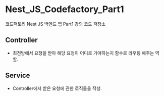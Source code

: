 # Nest_JS_Codefactory_Part1
코드팩토리 Nest JS 백엔드 앱 Part1 강의 코드 저장소


## Controller
- 최전방에서 요청을 받아 해당 요청이 어디로 가야하는지 함수로 라우팅 해주는 역할.  


## Service
-  Controller에서 받은 요청에 관한 로직들을 작성.  